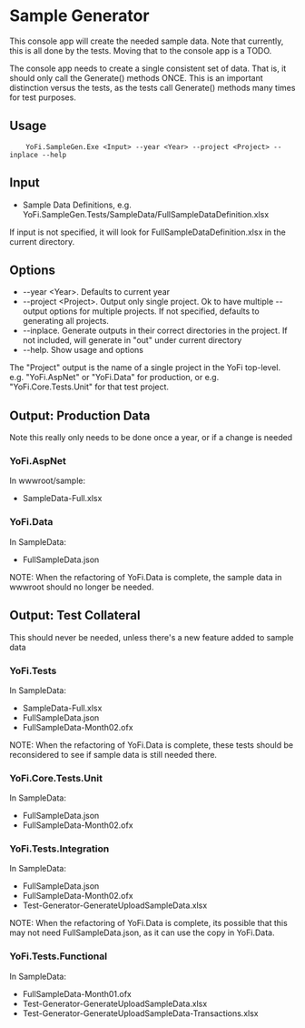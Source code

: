 ﻿# Sample Generator

This console app will create the needed sample data. Note that currently, this is all done by the tests.
Moving that to the console app is a TODO.

The console app needs to create a single consistent set of data. That is, it should only call the
Generate() methods ONCE. This is an important distinction versus the tests, as the tests call
Generate() methods many times for test purposes.

## Usage

```
    YoFi.SampleGen.Exe <Input> --year <Year> --project <Project> --inplace --help
```

## Input

* Sample Data Definitions, e.g. YoFi.SampleGen.Tests/SampleData/FullSampleDataDefinition.xlsx

If input is not specified, it will look for FullSampleDataDefinition.xlsx in the current
directory.

## Options

* --year &lt;Year&gt;. Defaults to current year
* --project &lt;Project&gt;. Output only single project. Ok to have multiple --output options for multiple projects. If not specified, defaults to generating all projects.
* --inplace. Generate outputs in their correct directories in the project. If not included, will generate in "out" under current directory
* --help. Show usage and options

The "Project" output is the name of a single project in the YoFi top-level. e.g. "YoFi.AspNet" or "YoFi.Data" for production,
or e.g. "YoFi.Core.Tests.Unit" for that test project.

## Output: Production Data

Note this really only needs to be done once a year, or if a change is needed

### YoFi.AspNet

In wwwroot/sample:

* SampleData-Full.xlsx 

### YoFi.Data

In SampleData:

* FullSampleData.json

NOTE: When the refactoring of YoFi.Data is complete, the sample data in wwwroot
should no longer be needed.

## Output: Test Collateral

This should never be needed, unless there's a new feature added to sample data

### YoFi.Tests

In SampleData:

* SampleData-Full.xlsx
* FullSampleData.json
* FullSampleData-Month02.ofx

NOTE: When the refactoring of YoFi.Data is complete, these tests should be 
reconsidered to see if sample data is still needed there.

### YoFi.Core.Tests.Unit

In SampleData:

* FullSampleData.json
* FullSampleData-Month02.ofx

### YoFi.Tests.Integration

In SampleData:

* FullSampleData.json
* FullSampleData-Month02.ofx
* Test-Generator-GenerateUploadSampleData.xlsx

NOTE: When the refactoring of YoFi.Data is complete, its possible that this may
not need FullSampleData.json, as it can use the copy in YoFi.Data.

### YoFi.Tests.Functional

In SampleData:

* FullSampleData-Month01.ofx
* Test-Generator-GenerateUploadSampleData.xlsx
* Test-Generator-GenerateUploadSampleData-Transactions.xlsx